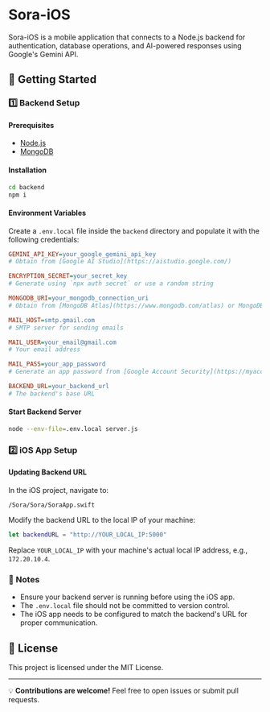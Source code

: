 # Sora-iOS

Sora-iOS is a mobile application that connects to a Node.js backend for authentication, database operations, and AI-powered responses using Google's Gemini API.

## 🚀 Getting Started

### 1️⃣ Backend Setup

#### Prerequisites
- [Node.js](https://nodejs.org/)
- [MongoDB](https://www.mongodb.com/)

#### Installation
```sh
cd backend
npm i
```

#### Environment Variables
Create a `.env.local` file inside the `backend` directory and populate it with the following credentials:

```ini
GEMINI_API_KEY=your_google_gemini_api_key  
# Obtain from [Google AI Studio](https://aistudio.google.com/)

ENCRYPTION_SECRET=your_secret_key  
# Generate using `npx auth secret` or use a random string

MONGODB_URI=your_mongodb_connection_uri  
# Obtain from [MongoDB Atlas](https://www.mongodb.com/atlas) or MongoDB Compass (Local Instance)

MAIL_HOST=smtp.gmail.com  
# SMTP server for sending emails

MAIL_USER=your_email@gmail.com  
# Your email address

MAIL_PASS=your_app_password  
# Generate an app password from [Google Account Security](https://myaccount.google.com/security) if using Gmail

BACKEND_URL=your_backend_url  
# The backend's base URL
```

#### Start Backend Server
```sh
node --env-file=.env.local server.js
```

### 2️⃣ iOS App Setup

#### Updating Backend URL
In the iOS project, navigate to:
```
/Sora/Sora/SoraApp.swift
```
Modify the backend URL to the local IP of your machine:
```swift
let backendURL = "http://YOUR_LOCAL_IP:5000"
```
Replace `YOUR_LOCAL_IP` with your machine's actual local IP address, e.g., `172.20.10.4`.

### 📌 Notes
- Ensure your backend server is running before using the iOS app.
- The `.env.local` file should not be committed to version control.
- The iOS app needs to be configured to match the backend's URL for proper communication.

## 📜 License
This project is licensed under the MIT License.

---

💡 **Contributions are welcome!** Feel free to open issues or submit pull requests.

